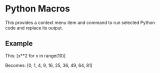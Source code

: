 # Python Macros

This provides a context menu item and command to run selected Python code and replace its output.

## Example

This: [x**2 for x in range(10)]

Becomes: [0, 1, 4, 9, 16, 25, 36, 49, 64, 81]
